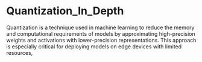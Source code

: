 # Quantization_In_Depth
Quantization is a technique used in machine learning to reduce the memory and computational requirements of models by approximating high-precision weights and activations with lower-precision representations. This approach is especially critical for deploying models on edge devices with limited resources,
